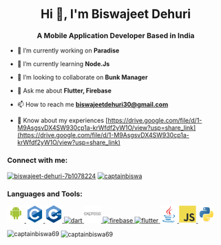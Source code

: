 <h1 align="center">Hi 👋, I'm Biswajeet Dehuri</h1>
<h3 align="center">A Mobile Application Developer Based in India</h3>

- 🔭 I’m currently working on **Paradise**

- 🌱 I’m currently learning **Node.Js**

- 👯 I’m looking to collaborate on **Bunk Manager**

- 💬 Ask me about **Flutter, Firebase**

- 📫 How to reach me **biswajeetdehuri30@gmail.com**

- 📄 Know about my experiences [https://drive.google.com/file/d/1-M9AsgsvDX4SW930cp1a-krWfdf2yW1O/view?usp=share_link](https://drive.google.com/file/d/1-M9AsgsvDX4SW930cp1a-krWfdf2yW1O/view?usp=share_link)

<h3 align="left">Connect with me:</h3>
<p align="left">
<a href="https://linkedin.com/in/biswajeet-dehuri-7b1078224" target="blank"><img align="center" src="https://raw.githubusercontent.com/rahuldkjain/github-profile-readme-generator/master/src/images/icons/Social/linked-in-alt.svg" alt="biswajeet-dehuri-7b1078224" height="30" width="40" /></a>
<a href="https://instagram.com/captainbiswa" target="blank"><img align="center" src="https://raw.githubusercontent.com/rahuldkjain/github-profile-readme-generator/master/src/images/icons/Social/instagram.svg" alt="captainbiswa" height="30" width="40" /></a>
</p>

<h3 align="left">Languages and Tools:</h3>
<p align="left"> <a href="https://developer.android.com" target="_blank" rel="noreferrer"> <img src="https://raw.githubusercontent.com/devicons/devicon/master/icons/android/android-original-wordmark.svg" alt="android" width="40" height="40"/> </a> <a href="https://www.cprogramming.com/" target="_blank" rel="noreferrer"> <img src="https://raw.githubusercontent.com/devicons/devicon/master/icons/c/c-original.svg" alt="c" width="40" height="40"/> </a> <a href="https://www.w3schools.com/cpp/" target="_blank" rel="noreferrer"> <img src="https://raw.githubusercontent.com/devicons/devicon/master/icons/cplusplus/cplusplus-original.svg" alt="cplusplus" width="40" height="40"/> </a> <a href="https://dart.dev" target="_blank" rel="noreferrer"> <img src="https://www.vectorlogo.zone/logos/dartlang/dartlang-icon.svg" alt="dart" width="40" height="40"/> </a> <a href="https://expressjs.com" target="_blank" rel="noreferrer"> <img src="https://raw.githubusercontent.com/devicons/devicon/master/icons/express/express-original-wordmark.svg" alt="express" width="40" height="40"/> </a> <a href="https://firebase.google.com/" target="_blank" rel="noreferrer"> <img src="https://www.vectorlogo.zone/logos/firebase/firebase-icon.svg" alt="firebase" width="40" height="40"/> </a> <a href="https://flutter.dev" target="_blank" rel="noreferrer"> <img src="https://www.vectorlogo.zone/logos/flutterio/flutterio-icon.svg" alt="flutter" width="40" height="40"/> </a> <a href="https://www.java.com" target="_blank" rel="noreferrer"> <img src="https://raw.githubusercontent.com/devicons/devicon/master/icons/java/java-original.svg" alt="java" width="40" height="40"/> </a> <a href="https://developer.mozilla.org/en-US/docs/Web/JavaScript" target="_blank" rel="noreferrer"> <img src="https://raw.githubusercontent.com/devicons/devicon/master/icons/javascript/javascript-original.svg" alt="javascript" width="40" height="40"/> </a> <a href="https://www.python.org" target="_blank" rel="noreferrer"> <img src="https://raw.githubusercontent.com/devicons/devicon/master/icons/python/python-original.svg" alt="python" width="40" height="40"/> </a> </p>

<p><img align="left" src="https://github-readme-stats.vercel.app/api/top-langs?username=captainbiswa69&show_icons=true&locale=en&layout=compact" alt="captainbiswa69" /></p>

<p>&nbsp;<img align="center" src="https://github-readme-stats.vercel.app/api?username=captainbiswa69&show_icons=true&locale=en" alt="captainbiswa69" /></p>
